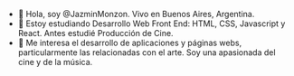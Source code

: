 - 👋 Hola, soy @JazminMonzon. Vivo en Buenos Aires, Argentina.
- 🌱 Estoy estudiando Desarrollo Web Front End: HTML, CSS, Javascript y React. Antes estudié Producción de Cine.
- 👀 Me interesa el desarrollo de aplicaciones y páginas webs, particularmente las relacionadas con el arte. Soy una apasionada del cine y de la música.

<!---
JazminMonzon/JazminMonzon is a ✨ special ✨ repository because its `README.md` (this file) appears on your GitHub profile.
You can click the Preview link to take a look at your changes.
--->
